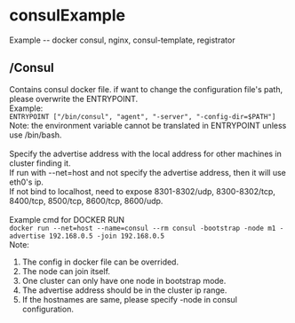 # consulExample

Example -- docker consul, nginx, consul-template, registrator

## /Consul
Contains consul docker file. if want to change the configuration file's path, please overwrite the ENTRYPOINT. <br />
Example: <br />
` ENTRYPOINT ["/bin/consul", "agent", "-server", "-config-dir=$PATH"] ` <br />
Note: the environment variable cannot be translated in ENTRYPOINT unless use /bin/bash. <br />
<br />
Specify the advertise address with the local address for other machines in cluster finding it. <br />
If run with --net=host and not specify the advertise address, then it will use eth0's ip. <br />
If not bind to localhost, need to expose 8301-8302/udp, 8300-8302/tcp, 8400/tcp, 8500/tcp, 8600/tcp, 8600/udp. <br />
<br />
Example cmd for DOCKER RUN <br />
`docker run --net=host --name=consul --rm consul -bootstrap -node m1 -advertise 192.168.0.5 -join 192.168.0.5 ` <br />
Note: <br />
1. The config in docker file can be overrided. <br />
2. The node can join itself. <br />
3. One cluster can only have one node in bootstrap mode. <br />
4. The advertise address should be in the cluster ip range. <br />
5. If the hostnames are same, please specify -node in consul configuration. <br />

